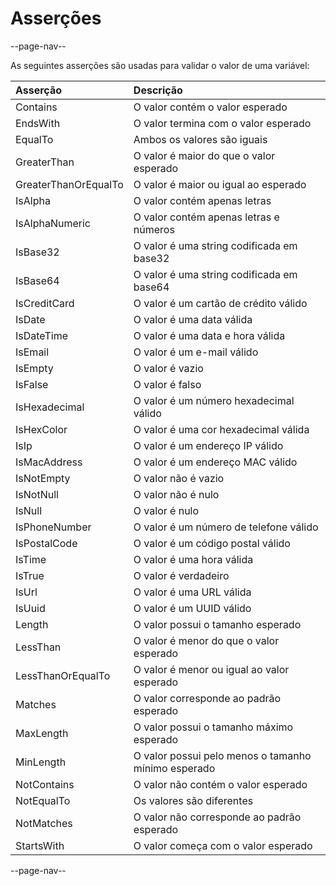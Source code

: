 # Asserções

--page-nav--

As seguintes asserções são usadas para validar o valor de uma variável:

| Asserção             | Descrição                                           |
| :--                  | :--                                                 |
| Contains             | O valor contém o valor esperado                     |
| EndsWith             | O valor termina com o valor esperado                |
| EqualTo              | Ambos os valores são iguais                         |
| GreaterThan          | O valor é maior do que o valor esperado             |
| GreaterThanOrEqualTo | O valor é maior ou igual ao esperado                |
| IsAlpha              | O valor contém apenas letras                        |
| IsAlphaNumeric       | O valor contém apenas letras e números              |
| IsBase32             | O valor é uma string codificada em base32           |
| IsBase64             | O valor é uma string codificada em base64           |
| IsCreditCard         | O valor é um cartão de crédito válido               |
| IsDate               | O valor é uma data válida                           |
| IsDateTime           | O valor é uma data e hora válida                    |
| IsEmail              | O valor é um e-mail válido                          |
| IsEmpty              | O valor é vazio                                     |
| IsFalse              | O valor é falso                                     |
| IsHexadecimal        | O valor é um número hexadecimal válido              |
| IsHexColor           | O valor é uma cor hexadecimal válida                |
| IsIp                 | O valor é um endereço IP válido                     |
| IsMacAddress         | O valor é um endereço MAC válido                    |
| IsNotEmpty           | O valor não é vazio                                 |
| IsNotNull            | O valor não é nulo                                  |
| IsNull               | O valor é nulo                                      |
| IsPhoneNumber        | O valor é um número de telefone válido              |
| IsPostalCode         | O valor é um código postal válido                   |
| IsTime               | O valor é uma hora válida                           |
| IsTrue               | O valor é verdadeiro                                |
| IsUrl                | O valor é uma URL válida                            |
| IsUuid               | O valor é um UUID válido                            |
| Length               | O valor possui o tamanho esperado                   |
| LessThan             | O valor é menor do que o valor esperado             |
| LessThanOrEqualTo    | O valor é menor ou igual ao valor esperado          |
| Matches              | O valor corresponde ao padrão esperado              |
| MaxLength            | O valor possui o tamanho máximo esperado            |
| MinLength            | O valor possui pelo menos o tamanho mínimo esperado |
| NotContains          | O valor não contém o valor esperado                 |
| NotEqualTo           | Os valores são diferentes                           |
| NotMatches           | O valor não corresponde ao padrão esperado          |
| StartsWith           | O valor começa com o valor esperado                 |

--page-nav--
